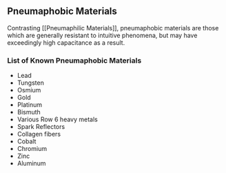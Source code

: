 ## Pneumaphobic Materials
Contrasting [[Pneumaphilic Materials]], pneumaphobic materials are those which are generally resistant to intuitive phenomena, but may have exceedingly high capacitance as a result.
### List of Known Pneumaphobic Materials
* Lead  
* Tungsten  
* Osmium  
* Gold  
* Platinum  
* Bismuth  
* Various Row 6 heavy metals  
* Spark Reflectors  
* Collagen fibers  
* Cobalt  
* Chromium  
* Zinc  
* Aluminum